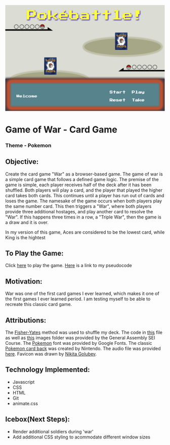 ![image](/images/pokebattleBackground.png)


# Game of War - Card Game

### Theme - Pokemon

## Objective: 
Create the card game "War" as a browser-based game. The game of war is a simple card game that follows a defined game logic. The premise of the game is simple, each player receives half of the deck after it has been shuffled. Both players will play a card, and the player that played the higher card takes both cards. This continues until a player has run out of cards and loses the game. The namesake of the game occurs when both players play the same number card. This then triggers a "War", where both players provide three additional hostages, and play another card to resolve the "War". If this happens three times in a row, a "Triple War", then the game is a draw and it is over.

In my version of this game, Aces are considered to be the lowest card, while King is the hightest

## To Play the Game:
Click [here](https://pokebattlewar.netlify.app/) to play the game. [Here](https://docs.google.com/document/d/1FDr_7BSE_S3VJ1-ZaaZ_GNyVKIOpr0I7Nviz1j0aIv8/edit) is a link to my pseudocode

## Motivation:
War was one of the first card games I ever learned, which makes it one of the first games I ever learned period. I am testing myself to be able to recreate this classic card game.

## Attributions:
The [Fisher-Yates](https://en.wikipedia.org/wiki/Fisher%E2%80%93Yates_shuffle) method was used to shuffle my deck. The code in [this](/css/cardstarterwar.css) file as well as [this](/images) images folder was provided by the General Assembly SEI Course. The [Pokemon](https://fonts.google.com/specimen/Press+Start+2P) font was provided by Google Fonts. The classic [Pokemon card back](/images/backs/pokemonCard.png) was created by Nintendo. The audio file was provided [here](https://downloads.khinsider.com/game-soundtracks/album/pokemon-game-boy-pok-mon-sound-complete-set-play-cd/1-15.%2520Battle%2520%2528Vs.%2520Trainer%2529.mp3). Favicon was drawn by [Nikita Golubev](https://www.flaticon.com/authors/nikita-golubev).

## Technology Implemented:
* Javascript
* CSS
* HTML
* Git
* animate.css

## Icebox(Next Steps):
* Render additional soldiers during 'war'
* Add additional CSS styling to acommodate different window sizes

